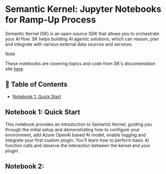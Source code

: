 # Semantic Kernel: Jupyter Notebooks for Ramp-Up Process
Semantic Kernel (SK) is an open-source SDK that allows you to orchestrate your AI flow. SK helps building AI agentic solutions, which can reason, plan and integrate with various external data sources and services.

> [!NOTE]
> These notebooks are covering topics and code from SK's documentation site [here](https://learn.microsoft.com/en-us/semantic-kernel/overview/).

## 📑 Table of Contents
- [Notebook 1: Quick Start](#notebook-1-quick-start)

## Notebook 1: Quick Start
This notebook provides an introduction to Semantic Kernel, guiding you through the initial setup and demonstrating how to configure your environment, add Azure OpenAI based AI model, enable logging and integrate your first custom plugin. You'll learn how to perform basic AI function calls and observe the interaction between the kernel and your plugin.

## Notebook 2:
